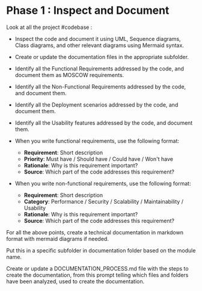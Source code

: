 
# Phase 1 : Inspect and Document

Look at all the project #codebase :


- Inspect the code and document it using UML, Sequence diagrams, Class diagrams, and other relevant diagrams using Mermaid syntax.
- Create or update the documentation files in the appropriate subfolder.
- Identify all the Functional Requirements addressed by the code, and document them as MOSCOW requirements.
- Identify all the Non-Functional Requirements addressed by the code, and document them.
- Identify all the Deployment scenarios addressed by the code, and document them.
- Identify all the Usability features addressed by the code, and document them.

- When you write functional requirements, use the following format:
  - **Requirement**: Short description
  - **Priority**: Must have / Should have / Could have / Won't have
  - **Rationale**: Why is this requirement important?
  - **Source**: Which part of the code addresses this requirement?
- When you write non-functional requirements, use the following format:
  - **Requirement**: Short description
  - **Category**: Performance / Security / Scalability / Maintainability / Usability
  - **Rationale**: Why is this requirement important?
  - **Source**: Which part of the code addresses this requirement?  

For all the above points, create a technical documentation in markdown format with mermaid diagrams if needed.

Put this in a specific subfolder in documentation folder based on the module name.

Create or update a DOCUMENTATION_PROCESS.md file with the steps to create the documentation, from this prompt telling which files and folders have been analyzed, used to create the documentation.
